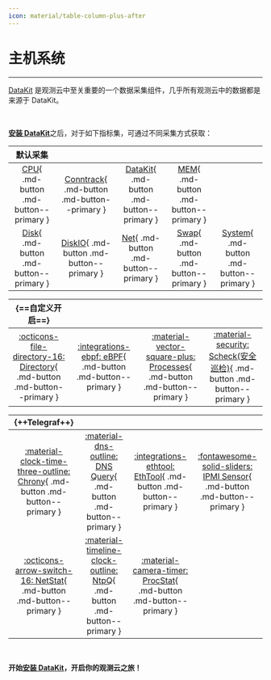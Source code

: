 ```yaml
---
icon: material/table-column-plus-after
---
```

# 主机系统

---

[DataKit](../../datakit/) 是观测云中至关重要的一个数据采集组件，几乎所有观测云中的数据都是来源于 DataKit。

<br/>

[**安装 DataKit**](../../datakit/datakit-install.md)之后，对于如下指标集，可通过不同采集方式获取：

|默认采集 |   |  |  |    |
| :----: | :------: | :------: | :---------------: | :-----------: |
|  [CPU](default/cpu.md){ .md-button .md-button--primary }  | [Conntrack](default/conntrack.md){ .md-button .md-button--primary } | [DataKit](default/datakit.md){ .md-button .md-button--primary } |  [MEM](default/mem.md){ .md-button .md-button--primary }  |
| [Disk](default/disk.md){ .md-button .md-button--primary } |    [DiskIO](default/diskio.md){ .md-button .md-button--primary }    |     [Net](default/net.md){ .md-button .md-button--primary }     | [Swap](default/swap.md){ .md-button .md-button--primary } | [System](default/system.md){ .md-button .md-button--primary } |


|  {==**自定义开启**==}  |  |    |   |
| :---------------------------------------------------------: | :---------------------------------------------------------: | :---------------------------------------------------------: | :-------------------------------------------------------------: |
| [:octicons-file-directory-16: Directory](directory.md){ .md-button .md-button--primary } |      [:integrations-ebpf: eBPF](ebpf.md){ .md-button .md-button--primary }      | [:material-vector-square-plus: Processes](processes.md){ .md-button .md-button--primary } | [:material-security: Scheck(安全巡检)](scheck.md){ .md-button .md-button--primary } |


|                     {++**Telegraf**++}                      |                                                             |                                                             |                                                                 |
| :---------------------------------------------------------: | :---------------------------------------------------------: | :---------------------------------------------------------: | :-------------------------------------------------------------: |
|    [:material-clock-time-three-outline: Chrony](chrony.md){ .md-button .md-button--primary }    | [:material-dns-outline: DNS Query](dns-query.md){ .md-button .md-button--primary } |   [:integrations-ethtool: EthTool](ethtool.md){ .md-button .md-button--primary }   | [:fontawesome-solid-sliders: IPMI Sensor](ipmi-sensor.md){ .md-button .md-button--primary } |
|   [:octicons-arrow-switch-16: NetStat](netstat.md){ .md-button .md-button--primary }   |      [:material-timeline-clock-outline: NtpQ](ntpq.md){ .md-button .md-button--primary }      |  [:material-camera-timer: ProcStat](procstat.md){ .md-button .md-button--primary }  |                                                                 |     |

<br/>

**开始[安装 DataKit](../../datakit/datakit-install.md)，开启你的观测云之旅！**
